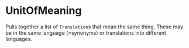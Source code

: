 # UnitOfMeaning

Pulls together a list of `Translation`s that mean the same thing. These may be in the same language (=synonyms) or translations into different languages.